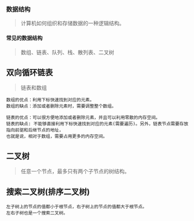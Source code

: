 ### 数据结构

>计算机如何组织和存储数据的一种逻辑结构。

#### 常见的数据结构

>数组、链表、队列、栈、散列表、二叉树

## 双向循环链表

>链表和数组

```
数组的优点：利用下标快速找到对应的元素。
数组的缺点：添加或者删除元素时，需要调整整个数组。

链表的优点：可以很方便地添加或者删除元素，并且可以利用零散的内存空间。
链表的缺点: 不能够直接利用下标快速找到对应的元素(需要遍历)。另外，链表节点需要存放指向前驱和后继节点的地址，
也就是说，相对于数组，需要占用更多的内存空间。
```

## 二叉树

>任意一个节点，最多只有两个子节点的树结构。

## 搜索二叉树(排序二叉树)

```
左子树上的节点的值都小于根节点，右子树上的节点的值都大于根节点。
左右子树也是一个搜索二叉树。
```
